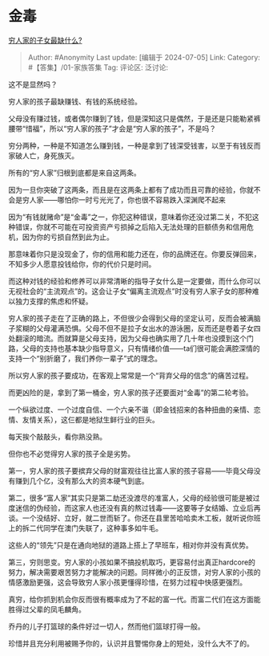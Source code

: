 # 金毒
[穷人家的子女最缺什么?](https://www.zhihu.com/question/624647932/answer/3551416454)

> Author: #Anonymity
> Last update: [编辑于 2024-07-05]
> Link:
> Category: #【答集】/01-家族答集 
> Tag: 
> 评论区:
> 泛讨论:

这不是显然吗？

穷人家的孩子最缺赚钱、有钱的系统经验。

父母没有赚过钱，或者偶尔赚到了钱，但是深知这只是偶然，于是还是只能勒紧裤腰带“惜福”，所以“穷人家的孩子”才会是“穷人家的孩子”，不是吗？

穷分两种，一种是不知道怎么赚到钱，一种是拿到了钱深受钱害，以至于有钱反而家破人亡，身死族灭。

所有的“穷人家”归根到底都是来自这两条。

因为一旦你突破了这两条，而且是在这两条上都有了成功而且可靠的经验，你就不会是穷人家——哪怕你一时亏光光了，你也很不容易跌入深渊爬不起来

因为“有钱就赌命”是“金毒”之一，你犯这种错误，意味着你还没过第二关，不犯这种错误，你就不可能在可投资资产亏损掉之后陷入无法处理的巨额债务和信用危机，因为你的亏损自然到此为止。

那意味着你只是没现金了，你的信用和能力还在，你的品牌还在。你要反弹回来，不知多少人愿意投钱给你，你的代价只是时间。

而这种对钱的经验和修养可以非常清晰的指导子女什么是一定要做，而什么你可以无视社会的“主流观点”的。这会让子女“偏离主流观点”时没有穷人家子女的那种难以独力支撑的焦虑和怀疑。

穷人家的孩子走在了正确的路上，不但很少会得到父母的坚定认可，反而会被满脑子浆糊的父母灌满恐惧。父母不但不是拉子女出水的游泳圈，反而还是卷着子女四处翻滚的暗流。而就算是父母支持，因为父母也确实用了几十年也没摸到这个门路，父母的支持也基本缺少指导意义，只有情绪价值——ta们很可能会满腔深情的支持一个“别折磨了，我们养你一辈子”式的理念。

所以穷人家的孩子要成功，在客观上常常是一个“背弃父母的信念”的痛苦过程。

而更凶险的是，拿到了第一桶金，穷人家的孩子还要面对“金毒”的第二轮考验。

一个纵欲过度、一个过度自信、一个六亲不谐（即金钱招来的各种扭曲的亲情、恋情、友情关系），这仨都是地狱生鲜行业的巨头。

每天挨个敲敲头，看你熟没熟。

但你也不必觉得穷人家的孩子全是劣势。

第一，穷人家的孩子要摈弃父母的财富观往往比富人家的孩子容易——毕竟父母没有赚到几个亿，没有那么大的资本硬气到底。

第二，很多“富人家”其实只是第二劫还没渡尽的准富人，父母的经验很可能是被过度迷信的伪经验，而这家人也还没有真的熬过钱毒——这要等子女结婚、立业后再谈。一个没结好、立好，就二世而斩了。你还在县里苦哈哈卖木工板，就听说你班上的拆二代同学在澳门失联了，这种事多如牛毛。

这些人的“领先”只是在通向地狱的道路上搭上了早班车，相对你并没有真优势。

第三，穷则思变。穷人家的小孩如果不搞投机取巧，更容易付出真正hardcore的努力，解决需要艰苦努力才能解决的问题。同样微小的正反馈，对穷人家的小孩的情感激励更强，这会导致穷人家小孩更懂得珍惜，在努力过程中快感更强烈。

真穷，给你抓到机会你反而很有概率成为了不起的富一代。而富二代们在这方面能胜得过父辈的凤毛麟角。

乔丹的儿子打篮球的条件好过一切人，然而他们篮球打得一般。

珍惜并且充分利用被赐予你的，认识并且警惕你身上的短处，没什么大不了的。
